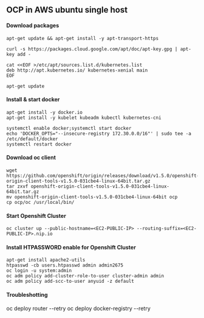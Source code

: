 ## OCP in AWS ubuntu single host

#### Download packages
```
apt-get update && apt-get install -y apt-transport-https

curl -s https://packages.cloud.google.com/apt/doc/apt-key.gpg | apt-key add -

cat <<EOF >/etc/apt/sources.list.d/kubernetes.list
deb http://apt.kubernetes.io/ kubernetes-xenial main
EOF

apt-get update
```

#### Install & start docker
```
apt-get install -y docker.io
apt-get install -y kubelet kubeadm kubectl kubernetes-cni

systemctl enable docker;systemctl start docker
echo 'DOCKER_OPTS="--insecure-registry 172.30.0.0/16"' | sudo tee -a /etc/default/docker
systemctl restart docker
```

#### Download oc client
```
wget https://github.com/openshift/origin/releases/download/v1.5.0/openshift-origin-client-tools-v1.5.0-031cbe4-linux-64bit.tar.gz
tar zxvf openshift-origin-client-tools-v1.5.0-031cbe4-linux-64bit.tar.gz
mv openshift-origin-client-tools-v1.5.0-031cbe4-linux-64bit ocp
cp ocp/oc /usr/local/bin/
```

#### Start Openshift Cluster
```
oc cluster up --public-hostname=<EC2-PUBLIC-IP> --routing-suffix=<EC2-PUBLIC-IP>.nip.io
```

#### Install HTPASSWORD enable for Openshift Cluster
```
apt-get install apache2-utils
htpasswd -cb users.htpasswd admin admin2675
oc login -u system:admin
oc adm policy add-cluster-role-to-user cluster-admin admin
oc adm policy add-scc-to-user anyuid -z default
```

#### Troubleshotting
oc deploy router --retry
oc deploy docker-registry --retry
